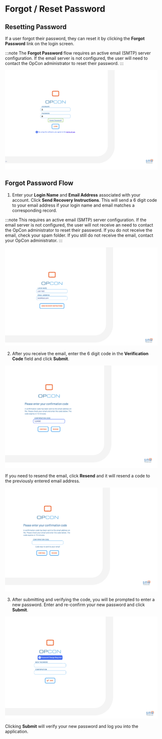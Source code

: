# Forgot / Reset Password

## Resetting Password

If a user forgot their password, they can reset it by clicking the **Forgot Password** link on the login screen.

:::note
The **Forgot Password** flow requires an active email (SMTP) server configuration. If the email server is not configured, the user will need to contact the OpCon administrator to reset their password.
:::

![Solution Manager Login Screen with Forgot Password Link](../../../Resources/Images/SM/Forgot-Password-Login-Page.png "Solution Manager Login Screen with Forgot Password Link")

## Forgot Password Flow

1. Enter your **Login Name** and **Email Address** associated with your account. Click **Send Recovery Instructions**. This will send a 6 digit code to your email address if your login name and email matches a corresponding record.

:::note
This requires an active email (SMTP) server configuration. If the email server is not configured, the user will not receive an need to contact the OpCon administrator to reset their password. If you do not receive the email, check your spam folder. If you still do not receive the email, contact your OpCon administrator.
:::

![Solution Manager Forgot Password Credentials Page](../../../Resources/Images/SM/Forgot-Password-Credentials-Page.png "Solution Manager Forgot Password Credentials Page")

2. After you receive the email, enter the 6 digit code in the **Verification Code** field and click **Submit**.

![Solution Manager Forgot Password Code Page](../../../Resources/Images/SM/Forgot-Password-Code-Page.png "Solution Manager Forgot Password Code Page")

If you need to resend the email, click **Resend** and it will resend a code to the previously entered email address.

![Solution Manager Forgot Password Resend Code Page](../../../Resources/Images/SM/Forgot-Password-Resend-Code.png "Solution Manager Forgot Password Resend Code Page")

3. After submitting and verifying the code, you will be prompted to enter a new password. Enter and re-confirm your new password and click **Submit**.

![Solution Manager Forgot Password New Password Page](../../../Resources/Images/SM/Forgot-Password-New-Password.png "Solution Manager Forgot Password New Password Page")

Clicking **Submit** will verify your new password and log you into the application.
